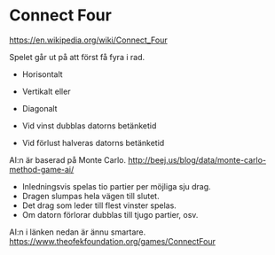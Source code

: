 # Connect Four

https://en.wikipedia.org/wiki/Connect_Four

Spelet går ut på att först få fyra i rad.

* Horisontalt
* Vertikalt eller 
* Diagonalt

* Vid vinst dubblas datorns betänketid
* Vid förlust halveras datorns betänketid

AI:n är baserad på Monte Carlo. http://beej.us/blog/data/monte-carlo-method-game-ai/

* Inledningsvis spelas tio partier per möjliga sju drag. 
* Dragen slumpas hela vägen till slutet.
* Det drag som leder till flest vinster spelas.
* Om datorn förlorar dubblas till tjugo partier, osv.

AI:n i länken nedan är ännu smartare.
https://www.theofekfoundation.org/games/ConnectFour